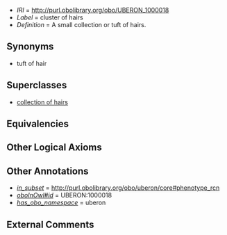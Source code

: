  * *IRI* = http://purl.obolibrary.org/obo/UBERON_1000018
 * *Label* = cluster of hairs
 * *Definition* = A small collection or tuft of hairs.

## Synonyms

 * tuft of hair

## Superclasses

 * [collection of hairs](../../UBERON/64/UBERON_0010164.md)

## Equivalencies


## Other Logical Axioms


## Other Annotations

 * *[in_subset](../../et/oboInOwl#inSubset.md)* = http://purl.obolibrary.org/obo/uberon/core#phenotype_rcn
 * *[oboInOwl#id](../../id/oboInOwl#id.md)* = UBERON:1000018
 * *[has_obo_namespace](../../ce/oboInOwl#hasOBONamespace.md)* = uberon

## External Comments

